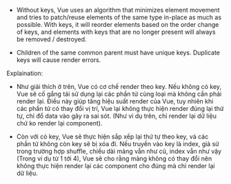 - Without keys, Vue uses an algorithm that minimizes element movement and tries to patch/reuse elements  of the same type in-place as much as possible. With keys, it will reorder elements based on the order change of keys, and elements with keys that are no longer present will always be removed / destroyed.

- Children of the same common parent must have unique keys. Duplicate keys will cause render errors.

Explaination:
-  Như giải thích ở trên, Vue có cơ chế render theo key. Nếu không có key, Vue sẽ cố gắng tái sử dụng lại các phần tử cùng loại mà không cần phải render lại. Điều này giúp tăng hiệu suất render của Vue, tuy nhiên khi các phần tử có thay đổi vị trí, Vue lại không thực hiện render đúng lại thứ tự, chỉ đổ data vào gây ra sai sót. (Như ví dụ trên, chỉ render lại dữ liệu chứ ko render lại component).

- Còn với có key, Vue sẽ thực hiện sắp xếp lại thứ tự theo key, và các phần tử không còn key sẽ bị xóa đi. Nếu truyền vào key là index, giả sử trong trường hợp shuffle, chiều dài mảng vẫn như cũ, index vẫn như vậy (Trong ví dụ từ 1 tới 4), Vue sẽ cho rằng mảng không có thay đổi nên không thực hiện render lại các component cho đúng mà chỉ render lại dữ liệu.